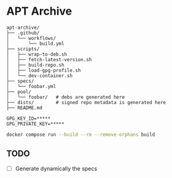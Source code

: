 # APT Archive

```
apt-archive/
├── .github/
│   └── workflows/
│       └── build.yml
├── scripts/
│   ├── wrap-to-deb.sh
│   ├── fetch-latest-version.sh
│   ├── build-repo.sh
│   ├── load-gpg-profile.sh
│   └── dev-container.sh
├── specs/
│   └── foobar.yml
├── pool/
│   └── foobar/   # debs are generated here
├── dists/        # signed repo metadata is generated here
├── README.md
```

```.env
GPG_KEY_ID=*****
GPG_PRIVATE_KEY=*****
```

```sh
docker compose run --build --rm --remove-orphans build
```

## TODO

- [ ] Generate dynamically the specs
